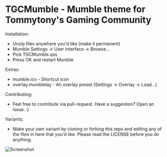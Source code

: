 TGCMumble - Mumble theme for Tommytony's Gaming Community
=======

Installation:
 - Unzip files anywhere you'd like (make it permanent)
 - Mumble Settings -> User Interface -> Browse...
 - Pick TGCMumble.qss
 - Press OK and restart Mumble

Extras:
 - mumble.ico - Shortcut icon
 - overlay.mumblelay - An overlay preset (Settings -> Overlay -> Load...)

Contributing:
 - Feel free to contribute via pull-request. Have a suggestion? Open an issue. :)

Variants:
 - Make your own variant by cloning or forking this repo and editing any of the files in here that you'd like. Please read the LICENSE before you do anything.

![Screenshot](http://i.imgur.com/IpEhPOA.png)
